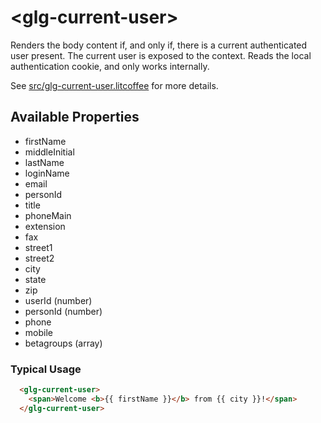 # &lt;glg-current-user&gt;

Renders the body content if, and only if, there is a current authenticated user present. The current user is
exposed to the context. Reads the local authentication cookie, and only works internally.

See [src/glg-current-user.litcoffee](src/glg-current-user.litcoffee) for more details.


## Available Properties

  * firstName
  * middleInitial
  * lastName
  * loginName
  * email
  * personId
  * title
  * phoneMain
  * extension
  * fax
  * street1
  * street2
  * city
  * state
  * zip
  * userId (number)
  * personId (number)
  * phone
  * mobile
  * betagroups (array)

### Typical Usage

```html
  <glg-current-user>
    <span>Welcome <b>{{ firstName }}</b> from {{ city }}!</span>
  </glg-current-user>
```
